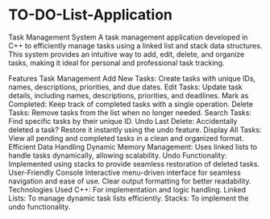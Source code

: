 # TO-DO-List-Application
Task Management System
A task management application developed in C++ to efficiently manage tasks using a linked list and stack data structures. This system provides an intuitive way to add, edit, delete, and organize tasks, making it ideal for personal and professional task tracking.

Features
Task Management
Add New Tasks: Create tasks with unique IDs, names, descriptions, priorities, and due dates.
Edit Tasks: Update task details, including names, descriptions, priorities, and deadlines.
Mark as Completed: Keep track of completed tasks with a single operation.
Delete Tasks: Remove tasks from the list when no longer needed.
Search Tasks: Find specific tasks by their unique ID.
Undo Last Delete: Accidentally deleted a task? Restore it instantly using the undo feature.
Display All Tasks: View all pending and completed tasks in a clean and organized format.
Efficient Data Handling
Dynamic Memory Management: Uses linked lists to handle tasks dynamically, allowing scalability.
Undo Functionality: Implemented using stacks to provide seamless restoration of deleted tasks.
User-Friendly Console
Interactive menu-driven interface for seamless navigation and ease of use.
Clear output formatting for better readability.
Technologies Used
C++: For implementation and logic handling.
Linked Lists: To manage dynamic task lists efficiently.
Stacks: To implement the undo functionality.
